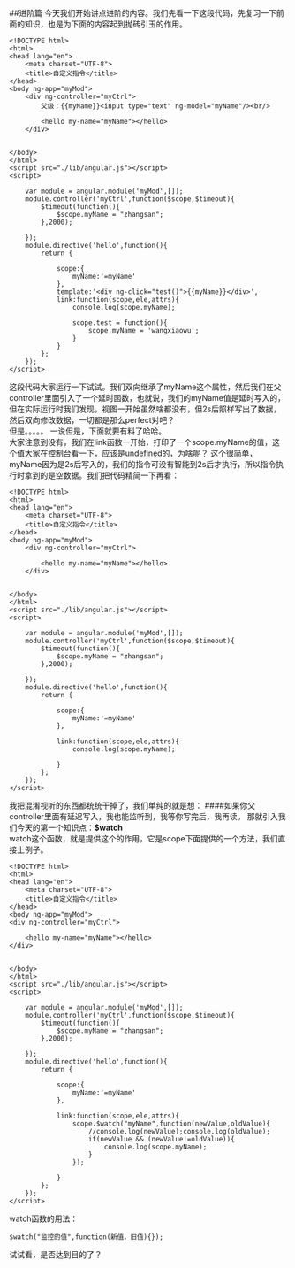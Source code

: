 ##进阶篇
今天我们开始讲点进阶的内容。我们先看一下这段代码，先复习一下前面的知识，也是为下面的内容起到抛砖引玉的作用。

```
<!DOCTYPE html>
<html>
<head lang="en">
    <meta charset="UTF-8">
    <title>自定义指令</title>
</head>
<body ng-app="myMod">
    <div ng-controller="myCtrl">
        父级：{{myName}}<input type="text" ng-model="myName"/><br/>

        <hello my-name="myName"></hello>
    </div>


</body>
</html>
<script src="./lib/angular.js"></script>
<script>

    var module = angular.module('myMod',[]);
    module.controller('myCtrl',function($scope,$timeout){
        $timeout(function(){
            $scope.myName = "zhangsan";
        },2000);

    });
    module.directive('hello',function(){
        return {

            scope:{
                myName:'=myName'
            },
            template:'<div ng-click="test()">{{myName}}</div>',
            link:function(scope,ele,attrs){
                console.log(scope.myName);

                scope.test = function(){
                    scope.myName = 'wangxiaowu';
                }
            }
        };
    });
</script>
```
这段代码大家运行一下试试。我们双向继承了myName这个属性，然后我们在父controller里面引入了一个延时函数，也就说，我们的myName值是延时写入的，
但在实际运行时我们发现，视图一开始虽然啥都没有，但2s后照样写出了数据，然后双向修改数据，一切都是那么perfect对吧？<br />
但是。。。。。
一说但是，下面就要有料了哈哈。<br />
大家注意到没有，我们在link函数一开始，打印了一个scope.myName的值，这个值大家在控制台看一下，应该是undefined的，为啥呢？
这个很简单，myName因为是2s后写入的，我们的指令可没有智能到2s后才执行，所以指令执行时拿到的是空数据。我们把代码精简一下再看：<br />

```
<!DOCTYPE html>
<html>
<head lang="en">
    <meta charset="UTF-8">
    <title>自定义指令</title>
</head>
<body ng-app="myMod">
    <div ng-controller="myCtrl">

        <hello my-name="myName"></hello>
    </div>


</body>
</html>
<script src="./lib/angular.js"></script>
<script>

    var module = angular.module('myMod',[]);
    module.controller('myCtrl',function($scope,$timeout){
        $timeout(function(){
            $scope.myName = "zhangsan";
        },2000);

    });
    module.directive('hello',function(){
        return {

            scope:{
                myName:'=myName'
            },

            link:function(scope,ele,attrs){
                console.log(scope.myName);

            }
        };
    });
</script>
```
我把混淆视听的东西都统统干掉了，我们单纯的就是想：
####如果你父controller里面有延迟写入，我也能监听到，我等你写完后，我再读。
那就引入我们今天的第一个知识点：**$watch** <br />
watch这个函数，就是提供这个的作用，它是scope下面提供的一个方法，我们直接上例子。

```
<!DOCTYPE html>
<html>
<head lang="en">
    <meta charset="UTF-8">
    <title>自定义指令</title>
</head>
<body ng-app="myMod">
<div ng-controller="myCtrl">

    <hello my-name="myName"></hello>
</div>


</body>
</html>
<script src="./lib/angular.js"></script>
<script>

    var module = angular.module('myMod',[]);
    module.controller('myCtrl',function($scope,$timeout){
        $timeout(function(){
            $scope.myName = "zhangsan";
        },2000);

    });
    module.directive('hello',function(){
        return {

            scope:{
                myName:'=myName'
            },

            link:function(scope,ele,attrs){
                scope.$watch("myName",function(newValue,oldValue){
                    //console.log(newValue);console.log(oldValue);
                    if(newValue && (newValue!=oldValue)){
                        console.log(scope.myName);
                    }
                });

            }
        };
    });
</script>
```
watch函数的用法：<br />
```
$watch("监控的值",function(新值，旧值){});
```
试试看，是否达到目的了？


